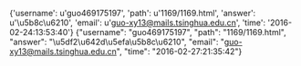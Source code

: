 {'username': u'guo469175197', 'path': u'1169/1169.html', 'answer': u'\u5b8c\u6210', 'email': u'guo-xy13@mails.tsinghua.edu.cn', 'time': '2016-02-24:13:53:40'}
{"username": "guo469175197", "path": "1169/1169.html", "answer": "\u5df2\u642d\u5efa\u5b8c\u6210", "email": "guo-xy13@mails.tsinghua.edu.cn", "time": "2016-02-27:21:35:42"}